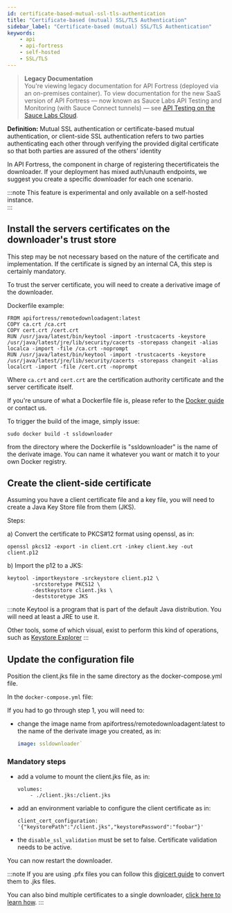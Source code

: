 ```yaml
---
id: certificate-based-mutual-ssl-tls-authentication
title: "Certificate-based (mutual) SSL/TLS Authentication"
sidebar_label: "Certificate-based (mutual) SSL/TLS Authentication"
keywords:
    - api
    - api-fortress
    - self-hosted
    - SSL/TLS
---
```


>**Legacy Documentation**<br/>You're viewing legacy documentation for API Fortress (deployed via an on-premises container). To view documentation for the new SaaS version of API Fortress &#8212; now known as Sauce Labs API Testing and Monitoring (with Sauce Connect tunnels) &#8212; see [API Testing on the Sauce Labs Cloud](/api-testing/).

**Definition:** Mutual SSL authentication or certificate\-based mutual authentication, or client-side SSL authentication refers to two parties authenticating each other through verifying the provided digital certificate so that both parties are assured of the others' identity

In API Fortress, the component in charge of registering thecertificateis the downloader. If your deployment has mixed auth/unauth endpoints, we suggest you create a specific downloader for each one scenario.  

:::note
This feature is experimental and only available on a self-hosted instance.  
:::

## Install the servers certificates on the downloader's trust store

This step may be not necessary based on the nature of the certificate and implementation. If the certificate is signed by an internal CA, this step is certainly mandatory.  


To trust the server certificate, you will need to create a derivative image of the downloader.

Dockerfile example:

```
FROM apifortress/remotedownloadagent:latest  
COPY ca.crt /ca.crt  
COPY cert.crt /cert.crt  
RUN /usr/java/latest/bin/keytool -import -trustcacerts -keystore /usr/java/latest/jre/lib/security/cacerts -storepass changeit -alias localca -import -file /ca.crt -noprompt  
RUN /usr/java/latest/bin/keytool -import -trustcacerts -keystore /usr/java/latest/jre/lib/security/cacerts -storepass changeit -alias localcrt -import -file /cert.crt -noprompt
```

Where `ca.crt` and `cert.crt` are the certification authority certificate and the server certificate itself.

If you're unsure of what a Dockerfile file is, please refer to the [Docker guide](https://docs.docker.com/engine/reference/builder/) or contact us.

To trigger the build of the image, simply issue:

```
sudo docker build -t ssldownloader
```

from the directory where the Dockerfile is "ssldownloader" is the name of the derivate image. You can name it whatever you want or match it to your own Docker registry.

## Create the client-side certificate

Assuming you have a client certificate file and a key file, you will need to create a Java Key Store file from them (JKS).

Steps:

a) Convert the certificate to PKCS#12 format using openssl, as in:

```
openssl pkcs12 -export -in client.crt -inkey client.key -out client.p12
```

b) Import the p12 to a JKS:

```
keytool -importkeystore -srckeystore client.p12 \
        -srcstoretype PKCS12 \
        -destkeystore client.jks \
        -deststoretype JKS
```

:::note
Keytool is a program that is part of the default Java distribution. You will need at least a JRE to use it.

Other tools, some of which visual, exist to perform this kind of operations, such as [Keystore Explorer](https://keystore-explorer.org/)
:::

## Update the configuration file

Position the client.jks file in the same directory as the docker-compose.yml file.

In the `docker-compose.yml` file:

If you had to go through step 1, you will need to:

- change the image name from apifortress/remotedownloadagent:latest to the name of the derivate image you created, as in:

  ```yaml
  image: ssldownloader`
  ```

### Mandatory steps

- add a volume to mount the client.jks file, as in:

    ```
    volumes:  
        - ./client.jks:/client.jks
    ```

- add an environment variable to configure the client certificate as in:

  ```
  client_cert_configuration: '{"keystorePath":"/client.jks","keystorePassword":"foobar"}'
  ```

- the `disable_ssl_validation` must be set to false. Certificate validation needs to be active.  

You can now restart the downloader.  

:::note
If you are using .pfx files you can follow this [digicert guide](https://www.digicert.com/kb/ssl-support/jks-import-export-java.htm) to convert them to .jks files.  

You can also bind multiple certificates to a single downloader, [click here to learn how](https://apifortress.com/doc/multiple-client-cert-downloader/).
:::
